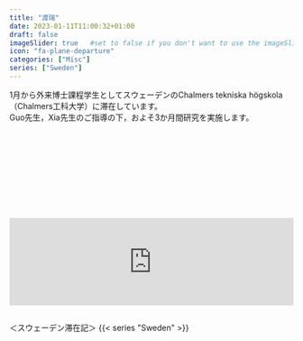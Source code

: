 ```yaml
---
title: "渡瑞"
date: 2023-01-11T11:00:32+01:00
draft: false
imageSlider: true   #set to false if you don't want to use the imageSlider but a featuredImage
icon: "fa-plane-departure"
categories: ["Misc"]
series: ["Sweden"]
---
```

1月から外来博士課程学生としてスウェーデンのChalmers tekniska högskola（Chalmers工科大学）に滞在しています。  
Guo先生，Xia先生のご指導の下，およそ3か月間研究を実施します。

<div class="iframely-embed"><div class="iframely-responsive" style="height: 140px; padding-bottom: 0;"><a href="https://www.chalmers.se/en/" data-iframely-url="//iframely.net/W36mXoG?card=small"></a></div></div><script async src="//iframely.net/embed.js"></script>

<iframe class="hatenablogcard" style="width:100%;height:155px;margin:15px 0;max-width:680px;" title="Sheng Guo's Research Group - News" src="https://hatenablog-parts.com/embed?url=https://sites.google.com/view/high-entropy-alloys/news?authuser=0#h.xx1pccqlinq" frameborder="0" scrolling="no"></iframe>

<!--more-->

＜スウェーデン滞在記＞
{{< series "Sweden" >}}

